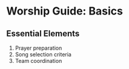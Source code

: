 # Worship Guide: Basics

## Essential Elements
1. Prayer preparation
2. Song selection criteria
3. Team coordination